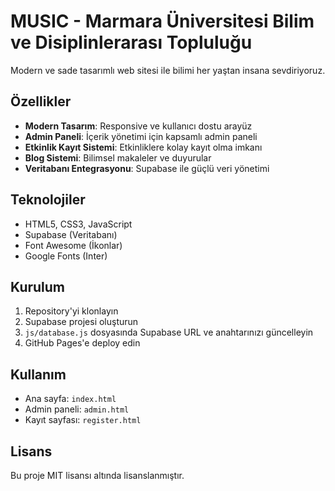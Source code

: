 # MUSIC - Marmara Üniversitesi Bilim ve Disiplinlerarası Topluluğu

Modern ve sade tasarımlı web sitesi ile bilimi her yaştan insana sevdiriyoruz.

## Özellikler

- **Modern Tasarım**: Responsive ve kullanıcı dostu arayüz
- **Admin Paneli**: İçerik yönetimi için kapsamlı admin paneli
- **Etkinlik Kayıt Sistemi**: Etkinliklere kolay kayıt olma imkanı
- **Blog Sistemi**: Bilimsel makaleler ve duyurular
- **Veritabanı Entegrasyonu**: Supabase ile güçlü veri yönetimi

## Teknolojiler

- HTML5, CSS3, JavaScript
- Supabase (Veritabanı)
- Font Awesome (İkonlar)
- Google Fonts (Inter)

## Kurulum

1. Repository'yi klonlayın
2. Supabase projesi oluşturun
3. `js/database.js` dosyasında Supabase URL ve anahtarınızı güncelleyin
4. GitHub Pages'e deploy edin

## Kullanım

- Ana sayfa: `index.html`
- Admin paneli: `admin.html`
- Kayıt sayfası: `register.html`

## Lisans

Bu proje MIT lisansı altında lisanslanmıştır.
